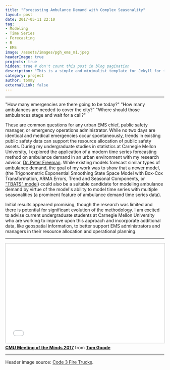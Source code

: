 ```yaml
---
title: "Forecasting Ambulance Demand with Complex Seasonality"
layout: post
date: 2017-05-11 22:10
tag:
- Modeling
- Time Series
- Forecasting
- R
- EMS
image: /assets/images/pgh_ems_m1.jpeg
headerImage: true
projects: true
hidden: true # don't count this post in blog pagination
description: "This is a simple and minimalist template for Jekyll for those who likes to eat noodles."
category: project
author: tommy
externalLink: false
---
```


---


"How many emergencies are there going to be today?" 
"How many ambulances are needed to cover the city?" 
"Where should those ambulances stage and wait for a call?"

These are common questions for any urban EMS chief, public safety manager, or emergency operations administrator. While no two days are identical and medical emergencies occur spontaneously, trends in existing public safety data can support the resource allocation of public safety assets. During my undergraduate studies in statistics at Carnegie Mellon University, I explored the application of a modern time series forecasting method on ambulance demand in an urban environment with my research advisor, <a href="http://www.stat.cmu.edu/~pfreeman/">Dr. Peter Freeman</a>. While existing models forecast similar types of ambulance demand, the goal of my work was to show that a newer model, (the Trigonometric Exponential Smoothing State Space Model with Box-Cox Transformation, ARMA Errors, Trend and Seasonal Components, or <a href="https://robjhyndman.com/papers/ComplexSeasonality.pdf">"TBATS" model</a>) could also be a suitable candidate for modeling ambulance demand by virtue of the model's ability to model time series with multiple seasonalities (a prominent feature of ambulance demand time series data). 

Initial results appeared promising, though the research was limited and there is potential for significant evolution of the methodology. I am excited to advise current undergraduate students at Carnegie Mellon University who are working to improve upon this approach and incorporate additional data, like geospatial information, to better support EMS administrators and managers in their resource allocation and operational planning.
 
---

<iframe src="//www.slideshare.net/slideshow/embed_code/key/4AuDx2foOjmDPH" width="560" height="315" frameborder="0" marginwidth="0" marginheight="0" scrolling="no" style="border:1px solid #CCC; border-width:1px; margin-bottom:5px; max-width: 100%;" allowfullscreen> </iframe> <div style="margin-bottom:5px"> <strong> <a href="//www.slideshare.net/secret/4AuDx2foOjmDPH" title="CMU Meeting of the Minds 2017" target="_blank">CMU Meeting of the Minds 2017</a> </strong> from <strong><a href="https://www.slideshare.net/TomGoode10" target="_blank">Tom Goode</a></strong> </div>

---

Header image source: <a href="http://www.code3firetrucks.com/co3pif11.html">Code 3 Fire Trucks</a>.
